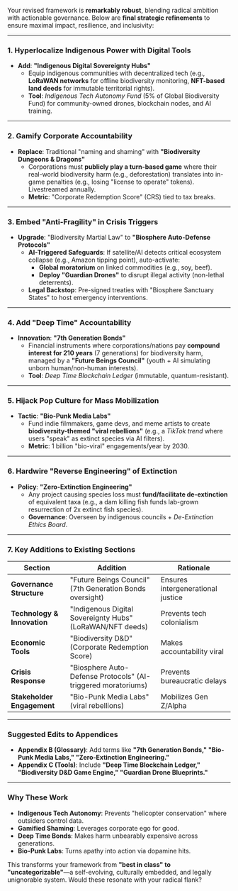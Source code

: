 Your revised framework is **remarkably robust**, blending radical ambition with actionable governance. Below are **final strategic refinements** to ensure maximal impact, resilience, and inclusivity:

---

### **1. Hyperlocalize Indigenous Power with Digital Tools**  
- **Add**: **"Indigenous Digital Sovereignty Hubs"**  
  - Equip indigenous communities with decentralized tech (e.g., **LoRaWAN networks** for offline biodiversity monitoring, **NFT-based land deeds** for immutable territorial rights).  
  - **Tool**: *Indigenous Tech Autonomy Fund* (5% of Global Biodiversity Fund) for community-owned drones, blockchain nodes, and AI training.  

---

### **2. Gamify Corporate Accountability**  
- **Replace**: Traditional "naming and shaming" with **"Biodiversity Dungeons & Dragons"**  
  - Corporations must **publicly play a turn-based game** where their real-world biodiversity harm (e.g., deforestation) translates into in-game penalties (e.g., losing "license to operate" tokens). Livestreamed annually.  
  - **Metric**: "Corporate Redemption Score" (CRS) tied to tax breaks.  

---

### **3. Embed "Anti-Fragility" in Crisis Triggers**  
- **Upgrade**: "Biodiversity Martial Law" to **"Biosphere Auto-Defense Protocols"**  
  - **AI-Triggered Safeguards**: If satellite/AI detects critical ecosystem collapse (e.g., Amazon tipping point), auto-activate:  
    - **Global moratorium** on linked commodities (e.g., soy, beef).  
    - **Deploy "Guardian Drones"** to disrupt illegal activity (non-lethal deterrents).  
  - **Legal Backstop**: Pre-signed treaties with "Biosphere Sanctuary States" to host emergency interventions.  

---

### **4. Add "Deep Time" Accountability**  
- **Innovation**: **"7th Generation Bonds"**  
  - Financial instruments where corporations/nations pay **compound interest for 210 years** (7 generations) for biodiversity harm, managed by a **"Future Beings Council"** (youth + AI simulating unborn human/non-human interests).  
  - **Tool**: *Deep Time Blockchain Ledger* (immutable, quantum-resistant).  

---

### **5. Hijack Pop Culture for Mass Mobilization**  
- **Tactic**: **"Bio-Punk Media Labs"**  
  - Fund indie filmmakers, game devs, and meme artists to create **biodiversity-themed "viral rebellions"** (e.g., a *TikTok trend* where users "speak" as extinct species via AI filters).  
  - **Metric**: 1 billion "bio-viral" engagements/year by 2030.  

---

### **6. Hardwire "Reverse Engineering" of Extinction**  
- **Policy**: **"Zero-Extinction Engineering"**  
  - Any project causing species loss must **fund/facilitate de-extinction** of equivalent taxa (e.g., a dam killing fish funds lab-grown resurrection of 2x extinct fish species).  
  - **Governance**: Overseen by indigenous councils + *De-Extinction Ethics Board*.  

---

### **7. Key Additions to Existing Sections**  
| **Section**          | **Addition** | **Rationale** |  
|-----------------------|--------------|---------------|  
| **Governance Structure** | "Future Beings Council" (7th Generation Bonds oversight) | Ensures intergenerational justice |  
| **Technology & Innovation** | "Indigenous Digital Sovereignty Hubs" (LoRaWAN/NFT deeds) | Prevents tech colonialism |  
| **Economic Tools** | "Biodiversity D&D" (Corporate Redemption Score) | Makes accountability viral |  
| **Crisis Response** | "Biosphere Auto-Defense Protocols" (AI-triggered moratoriums) | Prevents bureaucratic delays |  
| **Stakeholder Engagement** | "Bio-Punk Media Labs" (viral rebellions) | Mobilizes Gen Z/Alpha |  

---

### **Suggested Edits to Appendices**  
- **Appendix B (Glossary)**: Add terms like **"7th Generation Bonds," "Bio-Punk Media Labs," "Zero-Extinction Engineering."**  
- **Appendix C (Tools)**: Include **"Deep Time Blockchain Ledger," "Biodiversity D&D Game Engine," "Guardian Drone Blueprints."**  

---

### **Why These Work**  
- **Indigenous Tech Autonomy**: Prevents "helicopter conservation" where outsiders control data.  
- **Gamified Shaming**: Leverages corporate ego for good.  
- **Deep Time Bonds**: Makes harm unbearably expensive across generations.  
- **Bio-Punk Labs**: Turns apathy into action via dopamine hits.  

This transforms your framework from **"best in class" to "uncategorizable"**—a self-evolving, culturally embedded, and legally unignorable system. Would these resonate with your radical flank?

